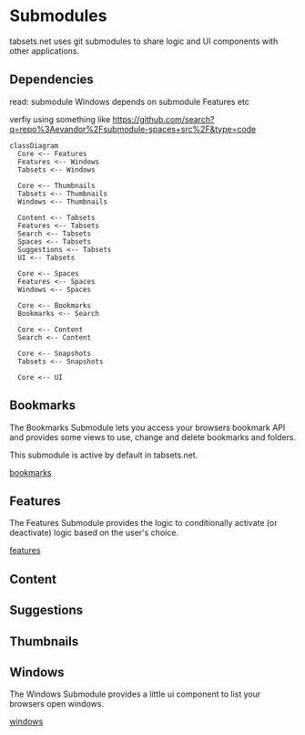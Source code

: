 # Submodules

tabsets.net uses git submodules to share logic and UI components with other applications.

## Dependencies

read: submodule Windows depends on submodule Features etc

verfiy using something like
https://github.com/search?q=repo%3Aevandor%2Fsubmodule-spaces+src%2F&type=code


```mermaid
classDiagram
  Core <-- Features
  Features <-- Windows
  Tabsets <-- Windows

  Core <-- Thumbnails
  Tabsets <-- Thumbnails
  Windows <-- Thumbnails

  Content <-- Tabsets
  Features <-- Tabsets
  Search <-- Tabsets
  Spaces <-- Tabsets
  Suggestions <-- Tabsets
  UI <-- Tabsets

  Core <-- Spaces
  Features <-- Spaces
  Windows <-- Spaces

  Core <-- Bookmarks
  Bookmarks <-- Search

  Core <-- Content
  Search <-- Content

  Core <-- Snapshots
  Tabsets <-- Snapshots

  Core <-- UI

```

## Bookmarks

The Bookmarks Submodule lets you access your browsers bookmark API and provides some views
to use, change and delete bookmarks and folders.

This submodule is active by default in tabsets.net.

[bookmarks](bookmarks.md)

## Features

The Features Submodule provides the logic to conditionally activate (or deactivate) logic based on
the user's choice.

[features](./features.md)

## Content

## Suggestions

## Thumbnails

## Windows

The Windows Submodule provides a little ui component to list your browsers open windows.

[windows](./windows.md)


